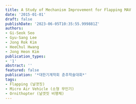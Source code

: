 ```yaml
---
title: A Study of Mechanism Improvement for Flapping MAV
date: '2015-01-01'
draft: false
publishDate: '2023-06-05T10:35:55.999881Z'
authors:
- Gi-Seok Seo
- Gyu-Sang Lee
- Jong Rok Kim
- HeeChul Hwang
- Jong Heon Kim
publication_types:
- '1'
abstract: ''
featured: false
publication: '*대한기계학회 춘추학술대회*'
tags:
- Flapping (날갯짓)
- Micro Air Vehicle (소형 무인기)
- Ornithopter (날갯짓 비행체)
---
```


